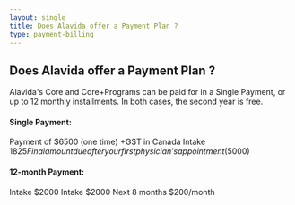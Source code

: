```yaml
---
layout: single
title: Does Alavida offer a Payment Plan ?
type: payment-billing
---
```


## Does Alavida offer a Payment Plan  ?

Alavida's Core and Core+Programs can be paid for in a Single Payment, or up to 12 monthly installments. In both cases, the second year is free.  


#### Single Payment:

Payment of $6500 (one time) +GST in Canada
Intake $1825
Final amount due after your first physician’s appointment ($5000)

#### 12-month Payment:

Intake $2000
Intake $2000
Next 8 months $200/month



